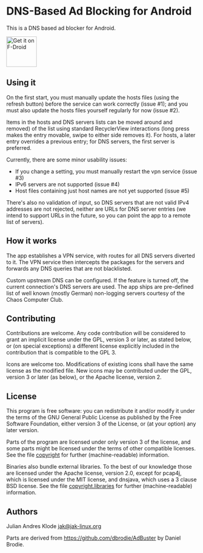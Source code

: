 DNS-Based Ad Blocking for Android
=================================
This is a DNS based ad blocker for Android.

[<img src="https://f-droid.org/badge/get-it-on.png"
      alt="Get it on F-Droid"
      height="80">](https://f-droid.org/app/org.jak_linux.dns66)

Using it
---------
On the first start, you must manually update the hosts files (using the
refresh button) before the service can work correctly (issue #1); and you
must also update the hosts files yourself regularly for now (issue #2).

Items in the hosts and DNS servers lists can be moved around and removed)
of the list using standard RecyclerView interactions (long press makes the
entry movable, swipe to either side removes it). For hosts, a later entry
overrides a previous entry; for DNS servers, the first server is preferred.

Currently, there are some minor usability issues:

* If you change a setting, you must manually restart the vpn service (issue #3)
* IPv6 servers are not supported (issue #4)
* Host files containing just host names are not yet supported (issue #5)

There's also no validation of input, so DNS servers that are not valid IPv4
addresses are not rejected, neither are URLs for DNS server entries (we intend
to support URLs in the future, so you can point the app to a remote list of
servers).

How it works
------------
The app establishes a VPN service, with routes for all DNS servers diverted to
it. The VPN service then intercepts the packages for the servers and forwards
any DNS queries that are not blacklisted.

Custom upstream DNS can be configured. If the feature is turned off, the
current connection's DNS servers are used. The app ships are pre-defined
list of well known (mostly German) non-logging servers courtesy of the
Chaos Computer Club.

Contributing
------------
Contributions are welcome. Any code contribution will be considered to grant
an implicit license under the GPL, version 3 or later, as stated below, or
(on special exceptions) a different license explicitly included in the
contribution that is compatible to the GPL 3.

Icons are welcome too. Modifications of existing icons shall have the same
license as the modified file. New icons may be contributed under the GPL,
version 3 or later (as below), or the Apache license, version 2.

License
-------
This program is free software: you can redistribute it and/or modify
it under the terms of the GNU General Public License as published by
the Free Software Foundation, either version 3 of the License, or
(at your option) any later version.

Parts of the program are licensed under only version 3 of the license, and
some parts might be licensed under the terms of other compatible licenses. See
the file [copyright](app/src/main/assets/copyright) for further (machine-readable) information.

Binaries also bundle external libraries. To the best of our knowledge those
are licensed under the Apache license, version 2.0, except for pcap4j, which
is licensed under the MIT license, and dnsjava, which uses a 3 clause BSD
license. See
the file [copyright.libraries](app/src/main/assets/copyright.libraries) for further (machine-readable) information.

Authors
-------
Julian Andres Klode <jak@jak-linux.org>

Parts are derived from https://github.com/dbrodie/AdBuster by Daniel Brodie.
